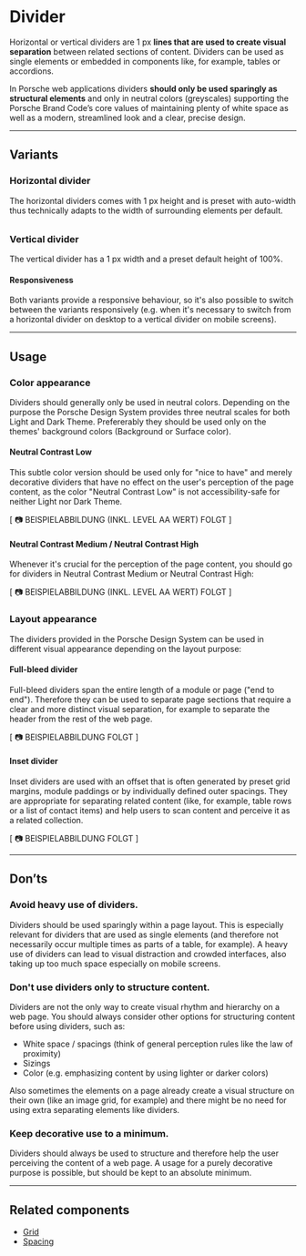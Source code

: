 # Divider

Horizontal or vertical dividers are 1 px **lines that are used to create visual separation** between related sections of content. Dividers can be used as single elements or embedded in components like, for example, tables or accordions.

In Porsche web applications dividers **should only be used sparingly as structural elements** and only in neutral colors (greyscales) supporting the Porsche Brand Code’s core values of maintaining plenty of white space as well as a modern, streamlined look and a clear, precise design.

---

## Variants

### Horizontal divider
The horizontal dividers comes with 1 px height and is preset with auto-width thus technically adapts to the width of surrounding elements per default.    
<div style="width:20%; margin-top:32px;">
<p-divider></p-divider>
</div>

### Vertical divider
The vertical divider has a 1 px width and a preset default height of 100%.

<p-divider orientation="vertical" style="height:120px;" class="divider-vertical-example"></p-divider>

#### Responsiveness
Both variants provide a responsive behaviour, so it's also possible to switch between the variants responsively (e.g. when it's necessary to switch from a horizontal divider on desktop to a vertical divider on mobile screens).

---

## Usage

### Color appearance

Dividers should generally only be used in neutral colors. Depending on the purpose the Porsche Design System provides three neutral scales for both Light and Dark Theme. Prefererably they should be used only on the themes' background colors (Background or Surface color).

#### Neutral Contrast Low
This subtle color version should be used only for "nice to have" and merely decorative dividers that have no effect on the user's perception of the page content, as the color "Neutral Contrast Low" is not accessibility-safe for neither Light nor Dark Theme.  

<p-text color="brand">[ 📷 BEISPIELABBILDUNG (INKL. LEVEL AA WERT) FOLGT ]</p-text>

#### Neutral Contrast Medium / Neutral Contrast High

Whenever it's crucial for the perception of the page content, you should go for dividers in Neutral Contrast Medium or Neutral Contrast High: 

<p-text color="brand">[ 📷 BEISPIELABBILDUNG (INKL. LEVEL AA WERT) FOLGT ]</p-text>

### Layout appearance

The dividers provided in the Porsche Design System can be used in different visual appearance depending on the layout purpose: 

#### Full-bleed divider

Full-bleed dividers span the entire length of a module or page ("end to end"). Therefore they can be used to separate page sections that require a clear and more distinct visual separation, for example to separate the header from the rest of the web page.

<p-text color="brand">[ 📷 BEISPIELABBILDUNG FOLGT ]</p-text>

#### Inset divider

Inset dividers are used with an offset that is often generated by preset grid margins, module paddings or by individually defined outer spacings. They are appropriate for separating related content (like, for example, table rows or a list of contact items) and help users to scan content and perceive it as a related collection. 

<p-text color="brand">[ 📷 BEISPIELABBILDUNG FOLGT ]</p-text>

---

## Don’ts

### Avoid heavy use of dividers.
Dividers should be used sparingly within a page layout. This is especially relevant for dividers that are used as single elements (and therefore not necessarily occur multiple times as parts of a table, for example). A heavy use of dividers can lead to visual distraction and crowded interfaces, also taking up too much space especially on mobile screens.

### Don't use dividers only to structure content.

Dividers are not the only way to create visual rhythm and hierarchy on a web page. You should always consider other options for structuring content before using dividers, such as: 

* White space / spacings (think of general perception rules like the law of proximity)
* Sizings
* Color (e.g. emphasizing content by using lighter or darker colors)

Also sometimes the elements on a page already create a visual structure on their own (like an image grid, for example) and there might be no need for using extra separating elements like dividers.

### Keep decorative use to a minimum.

Dividers should always be used to structure and therefore help the user perceiving the content of a web page. A usage for a purely decorative purpose is possible, but should be kept to an absolute minimum.

---

## Related components

* [Grid](#/components/layout/grid)
* [Spacing](#/components/layout/spacing)